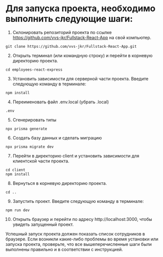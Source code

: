 # Для запуска проекта, необходимо выполнить следующие шаги:

1. Склонировать репозиторий проекта по ссылке https://github.com/vvs-jkr/Fullstack-React-App на свой компьютер.

```
git clone https://github.com/vvs-jkr/Fullstack-React-App.git
```

2. Открыть терминал (или командную строку) и перейти в корневую директорию проекта.

```
cd employees-react-express
```

3. Установить зависимости для серверной части проекта. Введите следующую команду в терминале:

```
npm install
```

4. Переименовать файл .env.local (убрать .local)

```
.env
```

5. Сгенерировать типы

```
npx prisma generate
```

6. Создать базу данных и сделать миграцию

```
npx prisma migrate dev
```

7. Перейти в директорию client и установить зависимости для клиентской части проекта.

```
cd client
npm install
```

8. Вернуться в корневую директорию проекта.

```
cd ..
```

9. Запустить проект. Введите следующую команду в терминале:

```
npm run dev
```

10. Открыть браузер и перейти по адресу http://localhost:3000, чтобы увидеть запущенный проект.

Успешный запуск проекта должен показать список сотрудников в браузере. Если возникли какие-либо проблемы во время установки или запуска проекта, проверьте, что все вышеперечисленные шаги были выполнены правильно и в соответствии с инструкцией.
